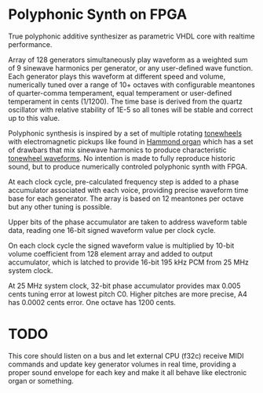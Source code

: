 # Polyphonic Synth on FPGA

True polyphonic additive synthesizer as parametric VHDL core with 
realtime performance.

Array of 128 generators simultaneously play waveform as a weighted
sum of 9 sinewave harmonics per generator, or any user-defined wave function.
Each generator plays this waveform at different speed and volume, numerically 
tuned over a range of 10+ octaves with configurable meantones of
quarter-comma temperament, equal temperament or user-defined
temperament in cents (1/1200).
The time base is derived from the quartz oscillator with relative
stability of 1E-5 so all tones will be stable and correct up to this
value.

Polyphonic synthesis is inspired by a set of multiple rotating
[tonewheels](https://en.wikipedia.org/wiki/Tonewheel) with
electromagnetic pickups like found in
[Hammond organ](https://en.wikipedia.org/wiki/Hammond_organ) which
has a set of drawbars that mix sinewave harmonics to produce characteristic
[tonewheel waveforms](https://www.soundonsound.com/techniques/synthesizing-tonewheel-organs).
No intention is made to fully reproduce historic sound, but 
to produce numerically controled polyphonic synth with FPGA.

At each clock cycle, pre-calculated frequency step is added to a
phase accumulator associated with each voice, providing precise
waveform time base for each generator. The array is based on
12 meantones per octave but any other tuning is possible.

Upper bits of the phase accumulator are taken to address waveform
table data, reading one 16-bit signed waveform value per clock cycle.

On each clock cycle the signed waveform value is multiplied by 10-bit volume
coefficient from 128 element array and added to output accumulator,
which is latched to provide 16-bit 195 kHz PCM from 25 MHz system clock.

At 25 MHz system clock, 32-bit phase accumulator provides max 0.005 cents
tuning error at lowest pitch C0. Higher pitches are more precise,
A4 has 0.0002 cents error. One octave has 1200 cents.

# TODO

This core should listen on a bus and let external CPU (f32c) receive
MIDI commands and update key generator volumes in real time, 
providing a proper sound envelope for each key and make it all behave
like electronic organ or something.

